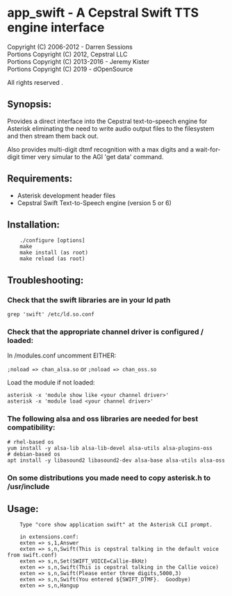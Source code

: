 # app_swift - A Cepstral Swift TTS engine interface

Copyright (C) 2006-2012 - Darren Sessions   
Portions Copyright (C) 2012, Cepstral LLC   
Portions Copyright (C) 2013-2016 - Jeremy Kister   
Portions Copyright (C) 2019 - dOpenSource  

All rights reserved . 


## Synopsis:

Provides a direct interface into the Cepstral text-to-speech engine for Asterisk eliminating
the need to write audio output files to the filesystem and then stream them back out.

Also provides multi-digit dtmf recognition with a max digits and a wait-for-digit timer very 
simular to the AGI 'get data' command.

## Requirements: 

- Asterisk development header files
- Cepstral Swift Text-to-Speech engine (version 5 or 6)

## Installation:  

        ./configure [options]
        make
        make install (as root)
        make reload (as root)
        
## Troubleshooting: 
                
### Check that the swift libraries are in your ld path  

```
grep 'swift' /etc/ld.so.conf
```

### Check that the appropriate channel driver is configured / loaded:  

In <your asterisk path>/modules.conf uncomment EITHER:
        
`;noload => chan_alsa.so` or `;noload => chan_oss.so`

Load the module if not loaded:  

```
asterisk -x 'module show like <your channel driver>'
asterisk -x 'module load <your channel driver>'

```

### The following alsa and oss libraries are needed for best compatibility:  

```
# rhel-based os
yum install -y alsa-lib alsa-lib-devel alsa-utils alsa-plugins-oss
# debian-based os
apt install -y libasound2 libasound2-dev alsa-base alsa-utils alsa-oss
```

### On some distributions you made need to copy asterisk.h to /usr/include

## Usage:        

        Type "core show application swift" at the Asterisk CLI prompt.

        in extensions.conf:
        exten => s,1,Answer
        exten => s,n,Swift(This is cepstral talking in the default voice from swift.conf)
        exten => s,n,Set(SWIFT_VOICE=Callie-8kHz)
        exten => s,n,Swift(This is cepstral talking in the Callie voice)
        exten => s,n,Swift(Please enter three digits,5000,3)
        exten => s,n,Swift(You entered ${SWIFT_DTMF}.  Goodbye)
        exten => s,n,Hangup

